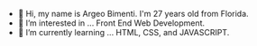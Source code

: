 - 👋 Hi, my name is Argeo Bimenti. I'm 27 years old from Florida.
- 👀 I’m interested in ... Front End Web Development.  
- 🌱 I’m currently learning ... HTML, CSS, and JAVASCRIPT. 
<!---
argeobimenti/argeobimenti is a ✨ special ✨ repository because its `README.md` (this file) appears on your GitHub profile.
You can click the Preview link to take a look at your changes.
--->
